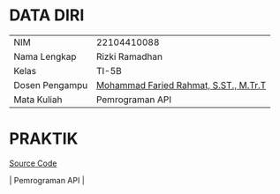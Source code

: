 # DATA DIRI

|  |  |
|--|--|
| NIM | 22104410088 |
| Nama Lengkap | Rizki Ramadhan |
| Kelas | TI-5B |
| Dosen Pengampu | [Mohammad Faried Rahmat, S.ST., M.Tr.T](https://github.com/fariedrahmat) |
| Mata Kuliah | Pemrograman API

# PRAKTIK
[Source Code](GrafikaKomputer_p5js_1)


| Pemrograman API |

